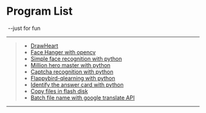 # Program List

​                                                           --just for fun

---

> * [DrawHeart](/drawheart/drawheart.md)
> * [Face Hanger with opencv](/opencvfacefilter/facefilter.md)
> * [Simple face recognition with python](/facerecognitionpython/facerecognitionpython.md)
> * [Million hero master with python](/millionhero-master/millionheromaster.md)
> * [Captcha recognition with python](/captcharecognitionwithpython/captcharecognitionwithpython.md)
> * [Flappybird-qlearning with python](/flappybirdqlearning/flappybirdqlearning.md)
> * [Identify the answer card with python](/identifyanswercardwithpython/identifyanswercard.md)
> * [Copy files in flash disk](./copyfilesinflashdisk/copyfilesinflashdisk.md)
> * [Batch file name with google translate API](./Batchfilenamewithgoogletranslate/Batchfilenamewithgoogletranslate.md)

---

